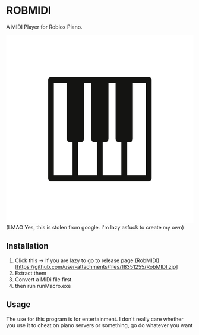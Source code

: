 # ROBMIDI
A MIDI Player for Roblox Piano.

![RobMIDI](https://github.com/Komiscan/ROBMIDI/blob/main/playpiano.png)
(LMAO Yes, this is stolen from google. I'm lazy asfuck to create my own)

## Installation
1. Click this -> If you are lazy to go to release page (RobMIDI)[https://github.com/user-attachments/files/18351255/RobMIDI.zip]
2. Extract them
3. Convert a MiDi file first.
4. then run runMacro.exe

## Usage
The use for this program is for entertainment. I don't really care whether you use it to cheat on piano servers or something, go do whatever you want
